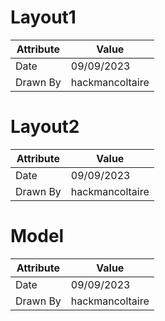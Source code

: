# Layout1
| Attribute | Value |
| ---  | ---     |
| Date | 09/09/2023 |
| Drawn By | hackmancoltaire |
# Layout2
| Attribute | Value |
| ---  | ---     |
| Date | 09/09/2023 |
| Drawn By | hackmancoltaire |
# Model
| Attribute | Value |
| ---  | ---     |
| Date | 09/09/2023 |
| Drawn By | hackmancoltaire |
